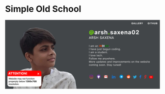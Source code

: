 # Simple Old School
<img src="https://raw.githubusercontent.com/arshsaxena/TemplatesByArsh/main/Simple%20Old%20School/imgs/template-screenshot-1.png">
